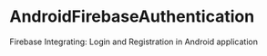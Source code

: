 # AndroidFirebaseAuthentication
Firebase Integrating: Login and Registration in Android application 
